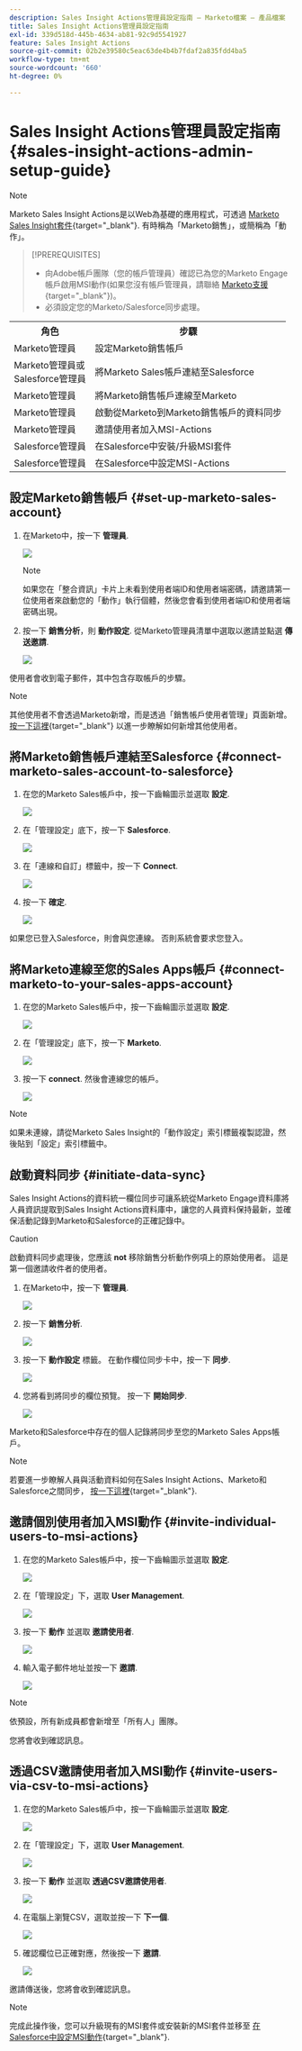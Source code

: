 ```yaml
---
description: Sales Insight Actions管理員設定指南 — Marketo檔案 — 產品檔案
title: Sales Insight Actions管理員設定指南
exl-id: 339d518d-445b-4634-ab81-92c9d5541927
feature: Sales Insight Actions
source-git-commit: 02b2e39580c5eac63de4b4b7fdaf2a835fdd4ba5
workflow-type: tm+mt
source-wordcount: '660'
ht-degree: 0%

---
```


# Sales Insight Actions管理員設定指南 {#sales-insight-actions-admin-setup-guide}

>[!NOTE]
>
>Marketo Sales Insight Actions是以Web為基礎的應用程式，可透過 [Marketo Sales Insight套件](/help/marketo/product-docs/marketo-sales-insight/msi-for-salesforce/installation/install-marketo-sales-insight-package-in-salesforce-appexchange.md){target="_blank"}. 有時稱為「Marketo銷售」，或簡稱為「動作」。

>[!PREREQUISITES]
>
>* 向Adobe帳戶團隊（您的帳戶管理員）確認已為您的Marketo Engage帳戶啟用MSI動作(如果您沒有帳戶管理員，請聯絡 [Marketo支援](https://nation.marketo.com/t5/support/ct-p/Support){target="_blank"})。
>* 必須設定您的Marketo/Salesforce同步處理。

<table>
 <tr>
  <th>角色</th>
  <th>步驟</th>
 </tr>
 <tr>
  <td>Marketo管理員</td>
  <td>設定Marketo銷售帳戶</td>
 </tr>
 <tr>
  <td>Marketo管理員或 <br/>Salesforce管理員</td>
  <td>將Marketo Sales帳戶連結至Salesforce</td>
 </tr>
 <tr>
  <td>Marketo管理員</td>
  <td>將Marketo銷售帳戶連線至Marketo</td>
 </tr>
 <tr>
  <td>Marketo管理員</td>
  <td>啟動從Marketo到Marketo銷售帳戶的資料同步</td>
 </tr>
 <tr>
  <td>Marketo管理員</td>
  <td>邀請使用者加入MSI-Actions</td>
 </tr>
 <tr>
  <td>Salesforce管理員</td>
  <td>在Salesforce中安裝/升級MSI套件</td>
 </tr>
 <tr>
  <td>Salesforce管理員</td>
  <td>在Salesforce中設定MSI-Actions</td>
 </tr>
</table>

## 設定Marketo銷售帳戶 {#set-up-marketo-sales-account}

1. 在Marketo中，按一下 **管理員**.

   ![](assets/msi-actions-admin-guide-1.png)

   >[!NOTE]
   >
   >如果您在「整合資訊」卡片上未看到使用者端ID和使用者端密碼，請邀請第一位使用者來啟動您的「動作」執行個體，然後您會看到使用者端ID和使用者端密碼出現。

1. 按一下 **銷售分析**，則 **動作設定**. 從Marketo管理員清單中選取以邀請並點選 **傳送邀請**.

   ![](assets/msi-actions-admin-guide-2.png)

使用者會收到電子郵件，其中包含存取帳戶的步驟。

>[!NOTE]
>
>其他使用者不會透過Marketo新增，而是透過「銷售帳戶使用者管理」頁面新增。 [按一下這裡](/help/marketo/product-docs/marketo-sales-connect/admin/invite-users.md){target="_blank"} 以進一步瞭解如何新增其他使用者。

## 將Marketo銷售帳戶連結至Salesforce {#connect-marketo-sales-account-to-salesforce}

1. 在您的Marketo Sales帳戶中，按一下齒輪圖示並選取 **設定**.

   ![](assets/msi-actions-admin-guide-3.png)

1. 在「管理設定」底下，按一下 **Salesforce**.

   ![](assets/msi-actions-admin-guide-4.png)

1. 在「連線和自訂」標籤中，按一下 **Connect**.

   ![](assets/msi-actions-admin-guide-5.png)

1. 按一下 **確定**.

   ![](assets/msi-actions-admin-guide-6.png)

如果您已登入Salesforce，則會與您連線。 否則系統會要求您登入。

## 將Marketo連線至您的Sales Apps帳戶 {#connect-marketo-to-your-sales-apps-account}

1. 在您的Marketo Sales帳戶中，按一下齒輪圖示並選取 **設定**.

   ![](assets/msi-actions-admin-guide-7.png)

1. 在「管理設定」底下，按一下 **Marketo**.

   ![](assets/msi-actions-admin-guide-8.png)

1. 按一下 **connect**. 然後會連線您的帳戶。

   ![](assets/msi-actions-admin-guide-9.png)

>[!NOTE]
>
>如果未連線，請從Marketo Sales Insight的「動作設定」索引標籤複製認證，然後貼到「設定」索引標籤中。

## 啟動資料同步 {#initiate-data-sync}

Sales Insight Actions的資料統一欄位同步可讓系統從Marketo Engage資料庫將人員資訊提取到Sales Insight Actions資料庫中，讓您的人員資料保持最新，並確保活動記錄到Marketo和Salesforce的正確記錄中。

>[!CAUTION]
>
>啟動資料同步處理後，您應該 **not** 移除銷售分析動作例項上的原始使用者。 這是第一個邀請收件者的使用者。

1. 在Marketo中，按一下 **管理員**.

   ![](assets/msi-actions-admin-guide-10.png)

1. 按一下 **銷售分析**.

   ![](assets/msi-actions-admin-guide-11.png)

1. 按一下 **動作設定** 標籤。 在動作欄位同步卡中，按一下 **同步**.

   ![](assets/msi-actions-admin-guide-12.png)

1. 您將看到將同步的欄位預覽。 按一下 **開始同步**.

   ![](assets/msi-actions-admin-guide-13.png)

Marketo和Salesforce中存在的個人記錄將同步至您的Marketo Sales Apps帳戶。

>[!NOTE]
>
>若要進一步瞭解人員與活動資料如何在Sales Insight Actions、Marketo和Salesforce之間同步， [按一下這裡](/help/marketo/product-docs/marketo-sales-insight/actions/admin/sync-sales-action-data-with-marketo-and-salesforce.md){target="_blank"}.

## 邀請個別使用者加入MSI動作 {#invite-individual-users-to-msi-actions}

1. 在您的Marketo Sales帳戶中，按一下齒輪圖示並選取 **設定**.

   ![](assets/msi-actions-admin-guide-14.png)

1. 在「管理設定」下，選取 **User Management**.

   ![](assets/msi-actions-admin-guide-15.png)

1. 按一下 **動作** 並選取 **邀請使用者**.

   ![](assets/msi-actions-admin-guide-16.png)

1. 輸入電子郵件地址並按一下 **邀請**.

   ![](assets/msi-actions-admin-guide-17.png)

>[!NOTE]
>
>依預設，所有新成員都會新增至「所有人」團隊。

您將會收到確認訊息。

## 透過CSV邀請使用者加入MSI動作 {#invite-users-via-csv-to-msi-actions}

1. 在您的Marketo Sales帳戶中，按一下齒輪圖示並選取 **設定**.

   ![](assets/msi-actions-admin-guide-18.png)

1. 在「管理設定」下，選取 **User Management**.

   ![](assets/msi-actions-admin-guide-19.png)

1. 按一下 **動作** 並選取 **透過CSV邀請使用者**.

   ![](assets/msi-actions-admin-guide-20.png)

1. 在電腦上瀏覽CSV，選取並按一下 **下一個**.

   ![](assets/msi-actions-admin-guide-21.png)

1. 確認欄位已正確對應，然後按一下 **邀請**.

   ![](assets/msi-actions-admin-guide-22.png)

邀請傳送後，您將會收到確認訊息。

>[!NOTE]
>
>完成此操作後，您可以升級現有的MSI套件或安裝新的MSI套件並移至 [在Salesforce中設定MSI動作](/help/marketo/product-docs/marketo-sales-insight/actions/crm/salesforce-package-configuration/sales-insight-actions-configuration-in-salesforce.md){target="_blank"}.
